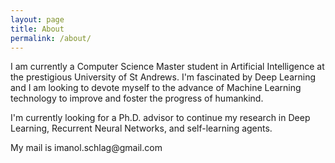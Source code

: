 ```yaml
---
layout: page
title: About
permalink: /about/
---
```


I am currently a Computer Science Master student in Artificial Intelligence at the prestigious University of St Andrews. I'm fascinated by Deep Learning and I am looking to devote myself to the advance of Machine Learning technology to improve and foster the progress of humankind.

I'm currently looking for a Ph.D. advisor to continue my research in Deep Learning, Recurrent Neural Networks, and self-learning agents.

My mail is imanol.schlag@<span style="display: none">null</span>gmail.com
